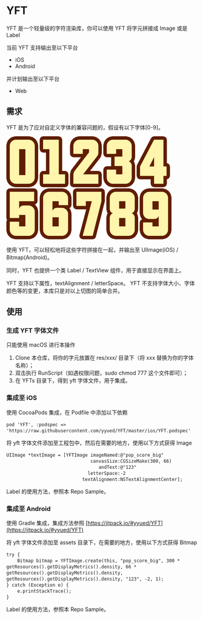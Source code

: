# YFT

YFT 是一个轻量级的字符渲染库，你可以使用 YFT 将字元拼接成 Image 或是 Label

当前 YFT 支持输出至以下平台

* iOS
* Android

并计划输出至以下平台

* Web

## 需求

YFT 是为了应对自定义字体的兼容问题的，假设有以下字体[0-9]。

![](https://github.com/yyued/YFT/blob/master/res/pop_score_big/0@3x.png?raw=true)
![](https://github.com/yyued/YFT/blob/master/res/pop_score_big/1@3x.png?raw=true)
![](https://github.com/yyued/YFT/blob/master/res/pop_score_big/2@3x.png?raw=true)
![](https://github.com/yyued/YFT/blob/master/res/pop_score_big/3@3x.png?raw=true)
![](https://github.com/yyued/YFT/blob/master/res/pop_score_big/4@3x.png?raw=true)
![](https://github.com/yyued/YFT/blob/master/res/pop_score_big/5@3x.png?raw=true)
![](https://github.com/yyued/YFT/blob/master/res/pop_score_big/6@3x.png?raw=true)
![](https://github.com/yyued/YFT/blob/master/res/pop_score_big/7@3x.png?raw=true)
![](https://github.com/yyued/YFT/blob/master/res/pop_score_big/8@3x.png?raw=true)
![](https://github.com/yyued/YFT/blob/master/res/pop_score_big/9@3x.png?raw=true)

使用 YFT，可以轻松地将这些字符拼接在一起，并输出至 UIImage(iOS) / Bitmap(Android)。

同时，YFT 也提供一个类 Label / TextView 组件，用于直接显示在界面上。

YFT 支持以下属性，textAlignment / letterSpace。
YFT 不支持字体大小、字体颜色等的变更，本库只是对以上切图的简单合并。

## 使用

### 生成 YFT 字体文件

只能使用 macOS 进行本操作

1. Clone 本仓库，将你的字元放置在 res/xxx/ 目录下（将 xxx 替换为你的字体名称）；
2. 双击执行 RunScript（如遇权限问题，sudo chmod 777 这个文件即可）；
3. 在 YFTs 目录下，得到 yft 字体文件，用于集成。

### 集成至 iOS

使用 CocoaPods 集成，在 Podfile 中添加以下依赖

```
pod 'YFT', :podspec => 'https://raw.githubusercontent.com/yyued/YFT/master/ios/YFT.podspec'
```

将 yft 字体文件添加至工程包中，然后在需要的地方，使用以下方式获得 Image

```
UIImage *textImage = [YFTImage imageNamed:@"pop_score_big"
                               canvasSize:CGSizeMake(300, 66)
                                  andText:@"123"
                              letterSpace:-2
                            textAlignment:NSTextAlignmentCenter];
```

Label 的使用方法，参照本 Repo Sample。

### 集成至 Android

使用 Gradle 集成，集成方法参照 [https://jitpack.io/#yyued/YFT](https://jitpack.io/#yyued/YFT)

将 yft 字体文件添加至 assets 目录下，在需要的地方，使用以下方式获得 Bitmap

```
try {
    Bitmap bitmap = YFTImage.create(this, "pop_score_big", 300 * getResources().getDisplayMetrics().density, 66 * getResources().getDisplayMetrics().density, getResources().getDisplayMetrics().density, "123", -2, 1);
} catch (Exception e) {
    e.printStackTrace();
}
```

Label 的使用方法，参照本 Repo Sample。


